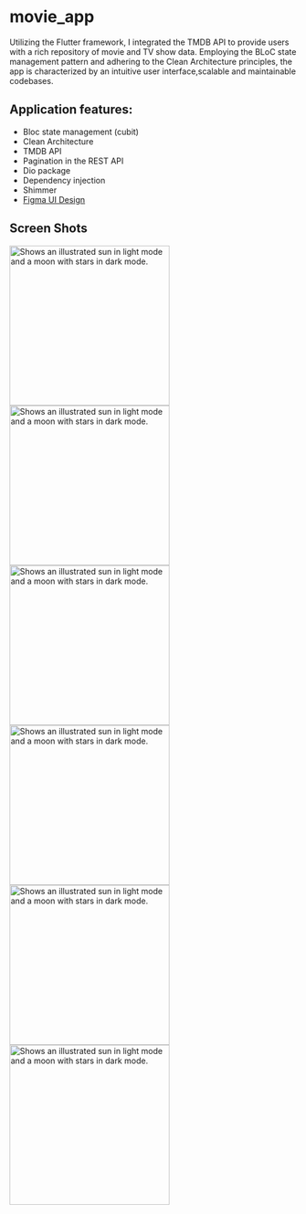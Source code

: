 # movie_app
Utilizing the Flutter framework, I integrated the TMDB API to provide users with a
rich repository of movie and TV show data. Employing the BLoC state management
pattern and adhering to the Clean Architecture principles, the app is characterized
by an intuitive user interface,scalable and maintainable codebases.

## Application features:
* Bloc state management (cubit)
* Clean Architecture 
* TMDB API
* Pagination in the REST API
* Dio package
* Dependency injection
* Shimmer
* [Figma UI Design](https://www.figma.com/file/nyVhlMVONU2OZJLvUuomTI/Flutter-Clean-Architecture?type=whiteboard&node-id=228-41&t=5DFz8MKpsuOmPNXm-0)

## Screen Shots
  <picture>
  <img alt="Shows an illustrated sun in light mode and a moon with stars in dark mode." src="https://github.com/OmarRamadan2000/MOVIES_APP/assets/153917045/a53404b5-47de-4689-8d38-fc876ac02553" width="280">
</picture>
<picture>
  <img alt="Shows an illustrated sun in light mode and a moon with stars in dark mode." src="https://github.com/OmarRamadan2000/MOVIES_APP/assets/153917045/ef6d0e75-a260-4507-bb79-4227607ce54a" width="280">
</picture>

<picture>
  <img alt="Shows an illustrated sun in light mode and a moon with stars in dark mode." src="https://github.com/OmarRamadan2000/MOVIES_APP/assets/153917045/6564413d-2031-4fea-ae0b-c1a764944658" width="280">
</picture>
<picture>
  <img alt="Shows an illustrated sun in light mode and a moon with stars in dark mode." src="https://github.com/OmarRamadan2000/MOVIES_APP/assets/153917045/97d4c4f5-db00-4f5e-b128-82eef3b5ad85" width="280">
</picture>
<picture>
  <img alt="Shows an illustrated sun in light mode and a moon with stars in dark mode." src="https://github.com/OmarRamadan2000/MOVIES_APP/assets/153917045/188479be-3165-42e4-bac9-7f3ccbdf8f74" width="280">
</picture>

<picture>
  <img alt="Shows an illustrated sun in light mode and a moon with stars in dark mode." src="https://github.com/OmarRamadan2000/MOVIES_APP/assets/153917045/903e291f-3062-4336-ada1-e82021317563" width="280">
</picture>
